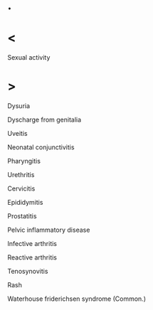# .

# <

Sexual activity

# >

Dysuria

Dyscharge from genitalia

Uveitis

Neonatal conjunctivitis

Pharyngitis

Urethritis

Cervicitis

Epididymitis

Prostatitis

Pelvic inflammatory disease

Infective arthritis

Reactive arthritis

Tenosynovitis

Rash

Waterhouse friderichsen syndrome
(Common.)
